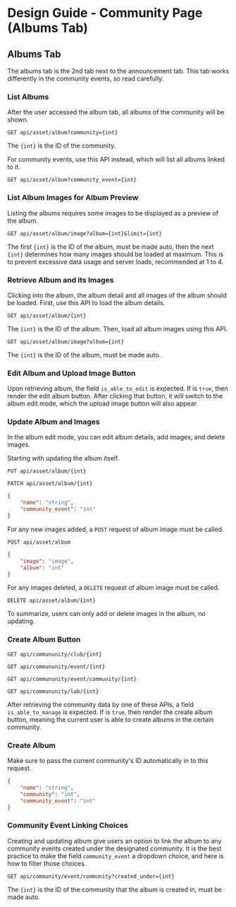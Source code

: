 # Design Guide - Community Page (Albums Tab)

## Albums Tab

The albums tab is the 2nd tab next to the announcement tab. This tab works differently in the community events, so read carefully.

### List Albums

After the user accessed the album tab, all albums of the community will be shown.

`GET api/asset/album?community={int}`

The `{int}` is the ID of the community.

For community events, use this API instead, which will list all albums linked to it.

`GET api/asset/album?community_event={int}`

### List Album Images for Album Preview

Listing the albums requires some images to be displayed as a preview of the album.

`GET api/asset/album/image?album={int}&limit={int}`

The first `{int}` is the ID of the album, must be made auto, then the next `{int}` determines how many images should be loaded at maximum. This is to prevent excessive data usage and server loads, recommended at 1 to 4.

### Retrieve Album and its Images

Clicking into the album, the album detail and all images of the album should be loaded. First, use this API to load the album details.

`GET api/asset/album/{int}`

The `{int}` is the ID of the album. Then, load all album images using this API.

`GET api/asset/album/image?album={int}`

The `{int}` is the ID of the album, must be made auto.

### Edit Album and Upload Image Button

Upon retrieving album, the field `is_able_to_edit` is expected. If is `true`, then render the edit album button. After clicking that button, it will switch to the album edit mode, which the upload image button will also appear.

### Update Album and Images

In the album edit mode, you can edit album details, add images, and delete images.

Starting with updating the album itself.

`PUT api/asset/album/{int}`

`PATCH api/asset/album/{int}`

```json
{
    "name": "string",
    "community_event": "int"
}
```

For any new images added, a `POST` request of album image must be called.

`POST api/asset/album`

```json
{
    "image": "image",
    "album": "int"
}
```

For any images deleted, a `DELETE` request of album image must be called.

`DELETE api/asset/album/{int}`

To summarize, users can only add or delete images in the album, no updating.

### Create Album Button

`GET api/commununity/club/{int}`

`GET api/commununity/event/{int}`

`GET api/commununity/event/community/{int}`

`GET api/commununity/lab/{int}`

After retrieving the community data by one of these APIs, a field `is_able_to_manage` is expected. If is `true`, then render the create album button, meaning the current user is able to create albums in the certain community.

### Create Album

Make sure to pass the current community's ID automatically in to this request.

```json
{
    "name": "string",
    "community": "int",
    "community_event": "int"
}
```

### Community Event Linking Choices

Creating and updating album give users an option to link the album to any community events created under the designated community. It is the best practice to make the field `community_event` a dropdown choice, and here is how to filter those choices.

`GET api/community/event/community?created_under={int}`

The `{int}` is the ID of the community that the album is created in, must be made auto.

